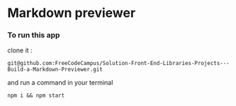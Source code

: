 # Markdown previewer

### To run this app
clone it :
```
git@github.com:FreeCodeCampus/Solution-Front-End-Libraries-Projects---Build-a-Markdown-Previewer.git
```

and run a command in your terminal
```
npm i && npm start
```

